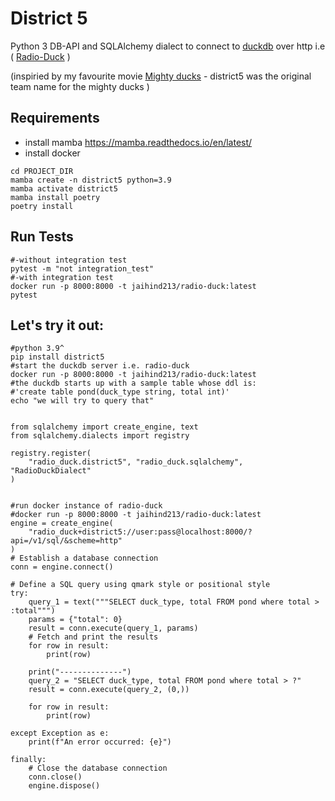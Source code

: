 # District 5 
Python 3 DB-API and SQLAlchemy dialect to connect to [duckdb](https://duckdb.org) 
over http i.e ( [Radio-Duck](https://github.com/jaihind213/radio-duck) )

(inspiried by my favourite movie [Mighty ducks](https://www.imdb.com/title/tt0104868) - district5 was the original team name for the mighty ducks )

## Requirements

- install mamba https://mamba.readthedocs.io/en/latest/
- install docker

```
cd PROJECT_DIR
mamba create -n district5 python=3.9
mamba activate district5
mamba install poetry
poetry install
```

## Run Tests
```
#-without integration test
pytest -m "not integration_test" 
#-with integration test
docker run -p 8000:8000 -t jaihind213/radio-duck:latest
pytest
```

## Let's try it out:
```
#python 3.9^
pip install district5
#start the duckdb server i.e. radio-duck
docker run -p 8000:8000 -t jaihind213/radio-duck:latest
#the duckdb starts up with a sample table whose ddl is: 
#'create table pond(duck_type string, total int)'
echo "we will try to query that"
```

```

from sqlalchemy import create_engine, text
from sqlalchemy.dialects import registry

registry.register(
    "radio_duck.district5", "radio_duck.sqlalchemy", "RadioDuckDialect"
)


#run docker instance of radio-duck
#docker run -p 8000:8000 -t jaihind213/radio-duck:latest
engine = create_engine(
    "radio_duck+district5://user:pass@localhost:8000/?api=/v1/sql/&scheme=http"
)
# Establish a database connection
conn = engine.connect()

# Define a SQL query using qmark style or positional style
try:
    query_1 = text("""SELECT duck_type, total FROM pond where total > :total""")
    params = {"total": 0}
    result = conn.execute(query_1, params)
    # Fetch and print the results
    for row in result:
        print(row)

    print("--------------")
    query_2 = "SELECT duck_type, total FROM pond where total > ?"
    result = conn.execute(query_2, (0,))

    for row in result:
        print(row)

except Exception as e:
    print(f"An error occurred: {e}")

finally:
    # Close the database connection
    conn.close()
    engine.dispose()

```